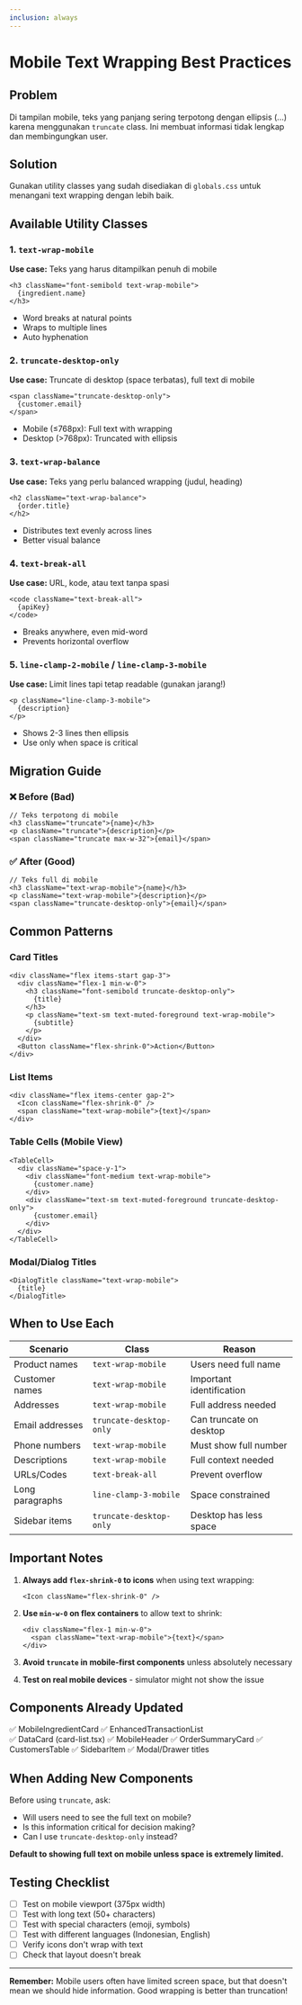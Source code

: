 ```yaml
---
inclusion: always
---
```


# Mobile Text Wrapping Best Practices

## Problem
Di tampilan mobile, teks yang panjang sering terpotong dengan ellipsis (...) karena menggunakan `truncate` class. Ini membuat informasi tidak lengkap dan membingungkan user.

## Solution
Gunakan utility classes yang sudah disediakan di `globals.css` untuk menangani text wrapping dengan lebih baik.

## Available Utility Classes

### 1. `text-wrap-mobile`
**Use case:** Teks yang harus ditampilkan penuh di mobile
```tsx
<h3 className="font-semibold text-wrap-mobile">
  {ingredient.name}
</h3>
```
- Word breaks at natural points
- Wraps to multiple lines
- Auto hyphenation

### 2. `truncate-desktop-only`
**Use case:** Truncate di desktop (space terbatas), full text di mobile
```tsx
<span className="truncate-desktop-only">
  {customer.email}
</span>
```
- Mobile (≤768px): Full text with wrapping
- Desktop (>768px): Truncated with ellipsis

### 3. `text-wrap-balance`
**Use case:** Teks yang perlu balanced wrapping (judul, heading)
```tsx
<h2 className="text-wrap-balance">
  {order.title}
</h2>
```
- Distributes text evenly across lines
- Better visual balance

### 4. `text-break-all`
**Use case:** URL, kode, atau text tanpa spasi
```tsx
<code className="text-break-all">
  {apiKey}
</code>
```
- Breaks anywhere, even mid-word
- Prevents horizontal overflow

### 5. `line-clamp-2-mobile` / `line-clamp-3-mobile`
**Use case:** Limit lines tapi tetap readable (gunakan jarang!)
```tsx
<p className="line-clamp-3-mobile">
  {description}
</p>
```
- Shows 2-3 lines then ellipsis
- Use only when space is critical

## Migration Guide

### ❌ Before (Bad)
```tsx
// Teks terpotong di mobile
<h3 className="truncate">{name}</h3>
<p className="truncate">{description}</p>
<span className="truncate max-w-32">{email}</span>
```

### ✅ After (Good)
```tsx
// Teks full di mobile
<h3 className="text-wrap-mobile">{name}</h3>
<p className="text-wrap-mobile">{description}</p>
<span className="truncate-desktop-only">{email}</span>
```

## Common Patterns

### Card Titles
```tsx
<div className="flex items-start gap-3">
  <div className="flex-1 min-w-0">
    <h3 className="font-semibold truncate-desktop-only">
      {title}
    </h3>
    <p className="text-sm text-muted-foreground text-wrap-mobile">
      {subtitle}
    </p>
  </div>
  <Button className="flex-shrink-0">Action</Button>
</div>
```

### List Items
```tsx
<div className="flex items-center gap-2">
  <Icon className="flex-shrink-0" />
  <span className="text-wrap-mobile">{text}</span>
</div>
```

### Table Cells (Mobile View)
```tsx
<TableCell>
  <div className="space-y-1">
    <div className="font-medium text-wrap-mobile">
      {customer.name}
    </div>
    <div className="text-sm text-muted-foreground truncate-desktop-only">
      {customer.email}
    </div>
  </div>
</TableCell>
```

### Modal/Dialog Titles
```tsx
<DialogTitle className="text-wrap-mobile">
  {title}
</DialogTitle>
```

## When to Use Each

| Scenario | Class | Reason |
|----------|-------|--------|
| Product names | `text-wrap-mobile` | Users need full name |
| Customer names | `text-wrap-mobile` | Important identification |
| Addresses | `text-wrap-mobile` | Full address needed |
| Email addresses | `truncate-desktop-only` | Can truncate on desktop |
| Phone numbers | `text-wrap-mobile` | Must show full number |
| Descriptions | `text-wrap-mobile` | Full context needed |
| URLs/Codes | `text-break-all` | Prevent overflow |
| Long paragraphs | `line-clamp-3-mobile` | Space constrained |
| Sidebar items | `truncate-desktop-only` | Desktop has less space |

## Important Notes

1. **Always add `flex-shrink-0` to icons** when using text wrapping:
   ```tsx
   <Icon className="flex-shrink-0" />
   ```

2. **Use `min-w-0` on flex containers** to allow text to shrink:
   ```tsx
   <div className="flex-1 min-w-0">
     <span className="text-wrap-mobile">{text}</span>
   </div>
   ```

3. **Avoid `truncate` in mobile-first components** unless absolutely necessary

4. **Test on real mobile devices** - simulator might not show the issue

## Components Already Updated

✅ MobileIngredientCard
✅ EnhancedTransactionList  
✅ DataCard (card-list.tsx)
✅ MobileHeader
✅ OrderSummaryCard
✅ CustomersTable
✅ SidebarItem
✅ Modal/Drawer titles

## When Adding New Components

Before using `truncate`, ask:
- Will users need to see the full text on mobile?
- Is this information critical for decision making?
- Can I use `truncate-desktop-only` instead?

**Default to showing full text on mobile unless space is extremely limited.**

## Testing Checklist

- [ ] Test on mobile viewport (375px width)
- [ ] Test with long text (50+ characters)
- [ ] Test with special characters (emoji, symbols)
- [ ] Test with different languages (Indonesian, English)
- [ ] Verify icons don't wrap with text
- [ ] Check that layout doesn't break

---

**Remember:** Mobile users often have limited screen space, but that doesn't mean we should hide information. Good wrapping is better than truncation!
